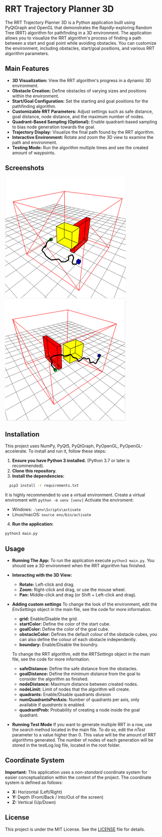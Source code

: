 # RRT Trajectory Planner 3D

The RRT Trajectory Planner 3D is a Python application built using PyQtGraph and OpenGL that demonstrates the Rapidly-exploring Random Tree (RRT) algorithm for pathfinding in a 3D environment.  The application allows you to visualize the RRT algorithm's process of finding a path between a start and goal point while avoiding obstacles.  You can customize the environment, including obstacles, start/goal positions, and various RRT algorithm parameters.

## Main Features

*   **3D Visualization:**  View the RRT algorithm's progress in a dynamic 3D environment.
*   **Obstacle Creation:**  Define obstacles of varying sizes and positions within the environment.
*   **Start/Goal Configuration:**  Set the starting and goal positions for the pathfinding algorithm.
*   **Customizable RRT Parameters:**  Adjust settings such as safe distance, goal distance, node distance, and the maximum number of nodes.
*   **Quadrant-Based Sampling (Optional):**  Enable quadrant-based sampling to bias node generation towards the goal.
*   **Trajectory Display:**  Visualize the final path found by the RRT algorithm.
*   **Interactive Environment:**  Rotate and zoom the 3D view to examine the path and environment.
* **Testing Mode:** Run the algorithm multiple times and see the created amount of waypoints.

## Screenshots

<div>
  <img src="screenshots/Test1.png" width="400">
  <img src="screenshots/Test2.png" width="398">
</div>

## Installation

This project uses NumPy, PyQt5, PyQtGraph, PyOpenGL, PyOpenGL-accelerate.  To install and run it, follow these steps:

1.  **Ensure you have Python 3 installed.** (Python 3.7 or later is recommended).
2.  **Clone this repository.**
3.  **Install the dependencies:**
  ```bash
    pip3 install -r requirements.txt
  ```
  It is highly recommended to use a virtual environment.
  Create a virtual enviroment with `python -m venv [venv]`
  Activate the enviroment:
  * Windows: `.\env\Scripts\activate`
  * Linux/macOS: `source env/bin/activate`

4.  **Run the application:**
  ```bash
  python3 main.py
  ```

## Usage
* **Running The App:**
    To run the application execute `python3 main.py`.
    You should see a 3D environment when the RRT algorithm has finished.
* **Interacting with the 3D View:**
    - **Rotate:**  Left-click and drag.
    - **Zoom:**  Right-click and drag, or use the mouse wheel.
    - **Pan:**  Middle-click and drag (or Shift + Left-click and drag).
* **Adding custom settings**
To change the look of the environment, edit the *EnvSettings* object in the main file, see the code for more information.
    * **grid:** Enable/Disable the grid.
    * **startColor:** Define the color of the start cube.
    * **goalColor:** Define the color of the goal cube.
    * **obstacleColor:** Defines the default colour of the obstacle cubes, you can also define the colour of each obstacle independently.
    * **boundary:** Enable/Disable the boundry.

  To change the RRT algorithm, edit the *RRTSettings* object in the main file, see the code for more information.
    * **safeDistance:** Define the safe distance from the obstacles.
    * **goalDistance:** Define the minimum distance from the goal to consider the algorithm as finished.
    * **nodeDistance:** Maximum distance between created nodes.
    * **nodeLimit:** Limit of nodes that the algorithm will create.
    * **quadrants:** Enable/Disable quadrants division
    * **numQuadrantsPerAxis:** Number of quadrants per axis, only available if *quadrants* is enabled.
    * **quadrantProb:** Probability of creating a node inside the goal quadrant.

* **Running Test Mode**
If you want to generate multiple RRT in a row, use the *search* method located in the main file.
To do so, edit the *nTest* parameter to a value higher than 0. This value will be the amount of RRT algorithms generated.
The number of nodes of each generation will be stored in the testLog.log file, located in the root folder.

## Coordinate System

**Important:** This application uses a *non-standard* coordinate system for easier conceptualization within the context of the project. The coordinate system is defined as follows:

*   **X:** Horizontal (Left/Right)
*   **Y:** Depth (Front/Back / Into/Out of the screen)
*   **Z:** Vertical (Up/Down)

## License

This project is under the MIT License. See the [LICENSE](LICENSE) file for details.
